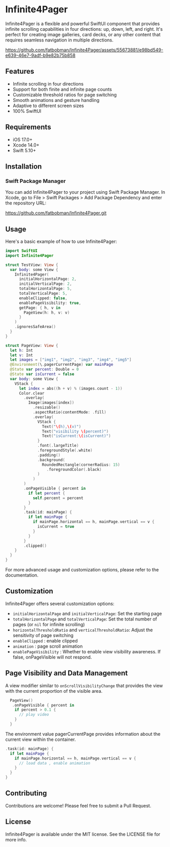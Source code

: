 # Infinite4Pager

Infinite4Pager is a flexible and powerful SwiftUI component that provides infinite scrolling capabilities in four directions: up, down, left, and right. It's perfect for creating image galleries, card decks, or any other content that requires seamless navigation in multiple directions.

https://github.com/fatbobman/Infinite4Pager/assets/55673881/e98bd549-e639-46e7-9adf-b9e82b75b858

## Features

- Infinite scrolling in four directions
- Support for both finite and infinite page counts
- Customizable threshold ratios for page switching
- Smooth animations and gesture handling
- Adaptive to different screen sizes
- 100% SwiftUI

## Requirements

- iOS 17.0+
- Xcode 14.0+
- Swift 5.10+

## Installation

### Swift Package Manager

You can add Infinite4Pager to your project using Swift Package Manager. In Xcode, go to File > Swift Packages > Add Package Dependency and enter the repository URL:

https://github.com/fatbobman/Infinite4Pager.git

## Usage

Here's a basic example of how to use Infinite4Pager:

```swift
import SwiftUI
import Infinite4Pager

struct TestView: View {
  var body: some View {
    Infinite4Pager(
      initialHorizontalPage: 2,
      initialVerticalPage: 2,
      totalHorizontalPage: 5,
      totalVerticalPage: 5,
      enableClipped: false,
      enablePageVisibility: true,
      getPage: { h, v in
        PageView(h: h, v: v)
      }
    )
    .ignoresSafeArea()
  }
}

struct PageView: View {
  let h: Int
  let v: Int
  let images = ["img1", "img2", "img3", "img4", "img5"]
  @Environment(\.pagerCurrentPage) var mainPage
  @State var percent: Double = 0
  @State var isCurrent = false
  var body: some View {
    VStack {
      let index = abs((h + v) % (images.count - 1))
      Color.clear
        .overlay(
          Image(images[index])
            .resizable()
            .aspectRatio(contentMode: .fill)
            .overlay(
              VStack {
                Text("\(h),\(v)")
                Text("visibility \(percent)")
                Text("isCurrent:\(isCurrent)")
              }
              .font(.largeTitle)
              .foregroundStyle(.white)
              .padding()
              .background(
                RoundedRectangle(cornerRadius: 15)
                  .foregroundColor(.black)
              )
            )
        )
        .onPageVisible { percent in
          if let percent {
            self.percent = percent
          }
        }
        .task(id: mainPage) {
          if let mainPage {
            if mainPage.horizontal == h, mainPage.vertical == v {
              isCurrent = true
            }
          }
        }
        .clipped()
    }
  }
}
```

For more advanced usage and customization options, please refer to the documentation.

## Customization

Infinite4Pager offers several customization options:

- `initialHorizontalPage` and `initialVerticalPage`: Set the starting page
- `totalHorizontalPage` and `totalVerticalPage`: Set the total number of pages (or `nil` for infinite scrolling)
- `horizontalThresholdRatio` and `verticalThresholdRatio`: Adjust the sensitivity of page switching
- `enableClipped` : enable clipped
- `animation` : page scroll animation
- `enablePageVisibility` : Whether to enable view visibility awareness. If false, onPageVisible will not respond.

## Page Visibility and Data Management

A view modifier similar to `onScrollVisibilityChange` that provides the view with the current proportion of the visible area.

```swift
  PageView()
   .onPageVisible { percent in
    if percent > 0.1 {
      // play video
    }
  }
```

The environment value pagerCurrentPage provides information about the current view within the container.

```swift
.task(id: mainPage) {
  if let mainPage {
    if mainPage.horizontal == h, mainPage.vertical == v {
      // load data , enable animation
    }
  }
}
```


## Contributing

Contributions are welcome! Please feel free to submit a Pull Request.

## License

Infinite4Pager is available under the MIT license. See the LICENSE file for more info.
